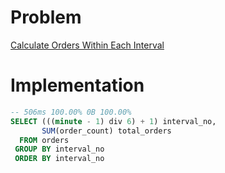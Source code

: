 # Problem

[Calculate Orders Within Each Interval](https://leetcode.com/problems/calculate-orders-within-each-interval/)

# Implementation

```sql
-- 506ms 100.00% 0B 100.00%
SELECT (((minute - 1) div 6) + 1) interval_no,
       SUM(order_count) total_orders
  FROM orders
 GROUP BY interval_no
 ORDER BY interval_no
```
